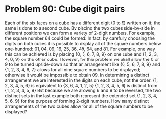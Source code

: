 # Problem 90: Cube digit pairs
Each of the six faces on a cube has a different digit (0 to 9) written
on it; the same is done to a second cube. By placing the two cubes
side-by-side in different positions we can form a variety of 2-digit
numbers. For example, the square number 64 could be formed: In fact, by
carefully choosing the digits on both cubes it is possible to display
all of the square numbers below one-hundred: 01, 04, 09, 16, 25, 36, 49,
64, and 81. For example, one way this can be achieved is by placing {0,
5, 6, 7, 8, 9} on one cube and {1, 2, 3, 4, 8, 9} on the other cube.
However, for this problem we shall allow the 6 or 9 to be turned
upside-down so that an arrangement like {0, 5, 6, 7, 8, 9} and {1, 2, 3,
4, 6, 7} allows for all nine square numbers to be displayed; otherwise
it would be impossible to obtain 09. In determining a distinct
arrangement we are interested in the digits on each cube, not the order.
{1, 2, 3, 4, 5, 6} is equivalent to {3, 6, 4, 1, 2, 5} {1, 2, 3, 4, 5,
6} is distinct from {1, 2, 3, 4, 5, 9} But because we are allowing 6 and
9 to be reversed, the two distinct sets in the last example both
represent the extended set {1, 2, 3, 4, 5, 6, 9} for the purpose of
forming 2-digit numbers. How many distinct arrangements of the two cubes
allow for all of the square numbers to be displayed?
